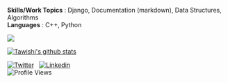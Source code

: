**Skills/Work Topics** : Django, Documentation (markdown), Data Structures, Algorithms<br>
**Languages** : C++, Python<br>

<img src="https://github-profile-trophy.vercel.app/?username=tawishi&theme=dracula&column=3&margin-w=15&margin-h=15 (https://github.com/ryo-ma/github-profile-trophy)">

[![Tawishi's github stats](https://github-readme-stats.vercel.app/api?username=Tawishi&theme=dracula)](https://github.com/anuraghazra/github-readme-stats)

[![Twitter](https://img.shields.io/badge/-Twitter-blue?logo=Twitter&logoColor=white&style=for-the-badge)](https://twitter.com/Tawishi1) &nbsp;
[![Linkedin](https://img.shields.io/badge/-LinkedIn-blue?style=for-the-badge&logo=Linkedin&logoColor=white)](https://www.linkedin.com/in/tawishisharma/) <br>
![Profile Views](https://komarev.com/ghpvc/?username=Tawishi)
